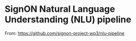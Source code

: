 # SignON Natural Language Understanding (NLU) pipeline

From: https://github.com/signon-project-wp3/nlu-pipeline
